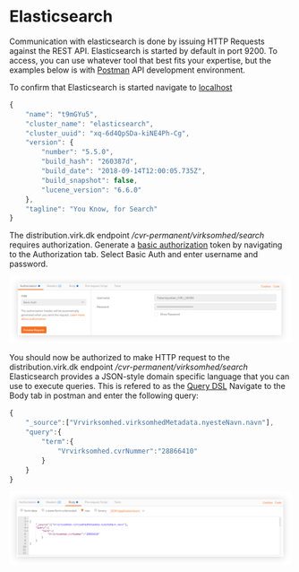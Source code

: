 # Elasticsearch 

Communication with elasticsearch is done by issuing HTTP Requests against the REST API. 
Elasticsearch is started by default in port 9200. To access, you can use whatever tool that best fits your expertise, 
but the examples below is with [Postman](https://www.getpostman.com/) API development environment. 

To confirm that Elasticsearch is started navigate to [localhost](http://localhost:9200)
```javascript
{
    "name": "t9mGYu5",
    "cluster_name": "elasticsearch",
    "cluster_uuid": "xq-6d4QpSDa-kiNE4Ph-Cg",
    "version": {
        "number": "5.5.0",
        "build_hash": "260387d",
        "build_date": "2018-09-14T12:00:05.735Z",
        "build_snapshot": false,
        "lucene_version": "6.6.0"
    },
    "tagline": "You Know, for Search"
}
```

The distribution.virk.dk endpoint _/cvr-permanent/virksomhed/search_ requires authorization. 
Generate a [basic authorization](https://www.getpostman.com/docs/v6/postman/sending_api_requests/authorization) token by navigating to the Authorization tab. Select Basic Auth 
and enter username and password. 

![text](https://github.com/HakimiX/ELKconfiguration/blob/master/images/authorizationLogin.png)

You should now be authorized to make HTTP request to the distribution.virk.dk endpoint _/cvr-permanent/virksomhed/search_
Elasticsearch provides a JSON-style domain specific language that you can use to execute queries. 
This is refered to as the [Query DSL](https://www.elastic.co/guide/en/elasticsearch/reference/6.4/query-dsl.html) 
Navigate to the Body tab in postman and enter the following query:

```javascript
{
	"_source":["Vrvirksomhed.virksomhedMetadata.nyesteNavn.navn"],
	"query":{
		"term":{
			"Vrvirksomhed.cvrNummer":"28866410"
		}
	}
}
```

![text](https://github.com/HakimiX/ELKconfiguration/blob/master/images/PostRequest.png)
